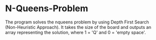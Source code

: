 # N-Queens-Problem
The program solves the nqueens problem by using Depth First Search (Non-Heuristic Approach).
It takes the size of the board and outputs an array representing the solution, where 1 = 'Q' and 0 = 'empty space'.
